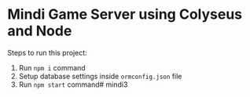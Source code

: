 # Mindi Game Server using Colyseus and Node

Steps to run this project:

1. Run `npm i` command
2. Setup database settings inside `ormconfig.json` file
3. Run `npm start` command# mindi3
